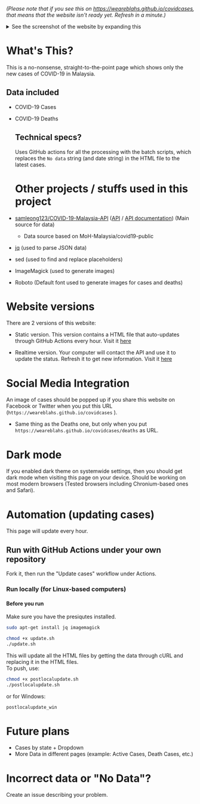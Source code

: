 _(Please note that if you see this on https://weareblahs.github.io/covidcases, that means that the website isn't ready yet. Refresh in a minute.)_

<details>
<summary>See the screenshot of the website by expanding this</summary>
<br>
<img src="https://user-images.githubusercontent.com/37889443/154798834-3b757275-75bf-448c-b547-be6897bf988e.png"></img>
<h1 style="text-align: center;">Yes. This is how the website looks like. Nothing more, nothing less. Just the numbers.</h1>
</details>

# What's This?

This is a no-nonsense, straight-to-the-point page which shows only the new cases of COVID-19 in Malaysia.

## Data included

- COVID-19 Cases
- COVID-19 Deaths
  
  ## Technical specs?
  
  Uses GitHub actions for all the processing with the batch scripts, which replaces the `No data` string (and date string) in the HTML file to the latest cases.
  
  # Other projects / stuffs used in this project
- [samleong123/COVID-19-Malaysia-API](https://github.com/samleong123/COVID-19-Malaysia-API) ([API](https://covid-19.samsam123.name.my/api/cases?date=latest) / [API documentation](https://covid-19.samsam123.name.my/api.html)) (Main source for data)
  - Data source based on MoH-Malaysia/covid19-public
- [jq](https://github.com/stedolan/jq) (used to parse JSON data)
- sed (used to find and replace placeholders)
- ImageMagick (used to generate images)
- Roboto (Default font used to generate images for cases and deaths)

# Website versions

There are 2 versions of this website:

- Static version. This version contains a HTML file that auto-updates through GitHub Actions every hour. Visit it [here](https://weareblahs.github.io/covidcases)

- Realtime version. Your computer will contact the API and use it to update the status. Refresh it to get new information. Visit it [here](https://weareblahs.github.io/covidcases/dynamic)

# Social Media Integration

An image of cases should be popped up if you share this website on Facebook or Twitter when you put this URL (`https://weareblahs.github.io/covidcases` ).

- Same thing as the Deaths one, but only when you put `https://weareblahs.github.io/covidcases/deaths`  as URL.

# Dark mode

If you enabled dark theme on systemwide settings, then you should get dark mode when visiting this page on your device. Should be working on most modern browsers (Tested browsers including Chronium-based ones and Safari).

# Automation (updating cases)

 This page will update every hour.

## Run with GitHub Actions under your own repository

Fork it, then run the "Update cases" workflow under Actions.

### Run locally (for Linux-based computers)

#### Before you run

Make sure you have the presiqutes installed.

```bash
sudo apt-get install jq imagemagick
```

```bash
chmod +x update.sh
./update.sh
```

This will update all the HTML files by getting the data through cURL and replacing it in the HTML files.  
To push, use:

```bash
chmod +x postlocalupdate.sh
./postlocalupdate.sh
```

or for Windows:

```cmd
postlocalupdate_win
```

# Future plans

- Cases by state + Dropdown
- More Data in different pages (example: Active Cases, Death Cases, etc.)

# Incorrect data or "No Data"?

Create an issue describing your problem.
